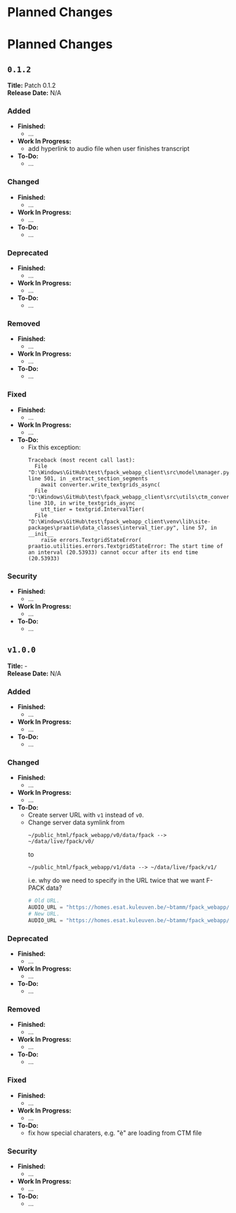 # Planned Changes

# Planned Changes

## `0.1.2`

**Title:** Patch 0.1.2 \
**Release Date:** N/A

### Added
- **Finished:**
  - ...
- **Work In Progress:**
  - add hyperlink to audio file when user finishes transcript
- **To-Do:**
  - ...

### Changed
- **Finished:**
  - ...
- **Work In Progress:**
  - ...
- **To-Do:**
  -  ...

### Deprecated
- **Finished:**
  - ...
- **Work In Progress:**
  - ...
- **To-Do:**
  -  ...

### Removed
- **Finished:**
  - ...
- **Work In Progress:**
  - ...
- **To-Do:**
  -  ...

### Fixed
- **Finished:**
  - ...
- **Work In Progress:**
  - ...
- **To-Do:**
  - Fix this exception:
    ```
    Traceback (most recent call last):
      File "D:\Windows\GitHub\test\fpack_webapp_client\src\model\manager.py", line 501, in _extract_section_segments
        await converter.write_textgrids_async(
      File "D:\Windows\GitHub\test\fpack_webapp_client\src\utils\ctm_converter.py", line 310, in write_textgrids_async
        utt_tier = textgrid.IntervalTier(
      File "D:\Windows\GitHub\test\fpack_webapp_client\venv\lib\site-packages\praatio\data_classes\interval_tier.py", line 57, in __init__
        raise errors.TextgridStateError(
    praatio.utilities.errors.TextgridStateError: The start time of an interval (20.53933) cannot occur after its end time (20.53933)
    ```

### Security
- **Finished:**
  - ...
- **Work In Progress:**
  - ...
- **To-Do:**
  -  ...


## `v1.0.0`

**Title:** - \
**Release Date:** N/A


### Added
- **Finished:**
  - ...
- **Work In Progress:**
  - ...
- **To-Do:**
  - ...

### Changed
- **Finished:**
  - ...
- **Work In Progress:**
  - ...
- **To-Do:**
  - Create server URL with `v1` instead of `v0`.
  - Change server data symlink from
    ```
    ~/public_html/fpack_webapp/v0/data/fpack --> ~/data/live/fpack/v0/
    ```
    to
    ```
    ~/public_html/fpack_webapp/v1/data --> ~/data/live/fpack/v1/
    ```
    i.e. why do we need to specify in the URL twice that we want F-PACK data?
    ```python
    # Old URL.
    AUDIO_URL = "https://homes.esat.kuleuven.be/~btamm/fpack_webapp/v0/data/fpack/audio"
    # New URL.
    AUDIO_URL = "https://homes.esat.kuleuven.be/~btamm/fpack_webapp/v1/data/audio"
    ```

### Deprecated
- **Finished:**
  - ...
- **Work In Progress:**
  - ...
- **To-Do:**
  -  ...

### Removed
- **Finished:**
  - ...
- **Work In Progress:**
  - ...
- **To-Do:**
  -  ...

### Fixed
- **Finished:**
  - ...
- **Work In Progress:**
  - ...
- **To-Do:**
  - fix how special charaters, e.g. "è" are loading from CTM file

### Security
- **Finished:**
  - ...
- **Work In Progress:**
  - ...
- **To-Do:**
  -  ...

